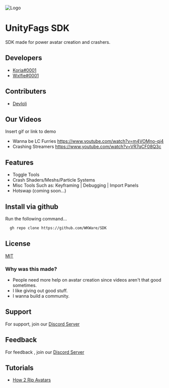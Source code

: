 
![Logo](https://cdn.discordapp.com/attachments/1017811760234901595/1017908349158817852/SDK_Panel_Banner.png)


# UnityFags SDK

SDK made for power avatar creation and crashers.




## Developers

- [Koria#0001](https://www.github.com/Descripted)
- [Wxlfie#0001](https://github.com/Wxlfie999)

## Contributers

- [Devloli](https://github.com/devloli-main)

## Our Videos

Insert gif or link to demo

- Wanna be LC Furries https://www.youtube.com/watch?v=m4VOMno-qj4
- Crashing Streamers https://www.youtube.com/watch?v=VR7qCF08Q3c

## Features

- Toggle Tools
- Crash Shaders/Meshs/Particle Systems
- Misc Tools Such as: Keyframing | Debugging | Import Panels
- Hotswap (coming soon...)


## Install via github

Run the following command...

```bash
  gh repo clone https://github.com/WKWare/SDK
```


## License

[MIT](https://choosealicense.com/licenses/mit/)


### Why was this made?

 - People need more help on avatar creation since videos aren't that good sometimes.
 - I like giving out good stuff.
 - I wanna build a community.

## Support

For support, join our [Discord Server](https://discord.gg/winners)


## Feedback

For feedback , join our [Discord Server](https://discord.gg/winners) 


## Tutorials

 - [How 2 Rip Avatars](https://www.youtube.com/watch?v=GyFk83HYqNA)

